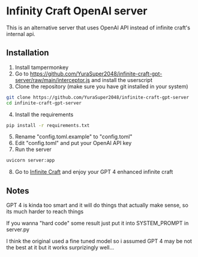 # Infinity Craft OpenAI server
This is an alternative server that uses OpenAI API instead of infinite craft's internal api.

## Installation
1. Install tampermonkey
2. Go to https://github.com/YuraSuper2048/infinite-craft-gpt-server/raw/main/interceptor.js and install the userscript
3. Clone the repository (make sure you have git installed in your system)
```sh
git clone https://github.com/YuraSuper2048/infinite-craft-gpt-server
cd infinite-craft-gpt-server
```
4. Install the requirements
```sh
pip install -r requirements.txt
```
5. Rename "config.toml.example" to "config.toml"
6. Edit "config.toml" and put your OpenAI API key
7. Run the server
```sh
uvicorn server:app
```
8. Go to [Infinite Craft](https://neal.fun/infinite-craft/) and enjoy your GPT 4 enhanced infinite craft

## Notes
GPT 4 is kinda too smart and it will do things that actually make sense, so its much harder to reach things

If you wanna "hard code" some result just put it into SYSTEM_PROMPT in server.py

I think the original used a fine tuned model so i assumed GPT 4 may be not the best at it but it works surprizingly well...